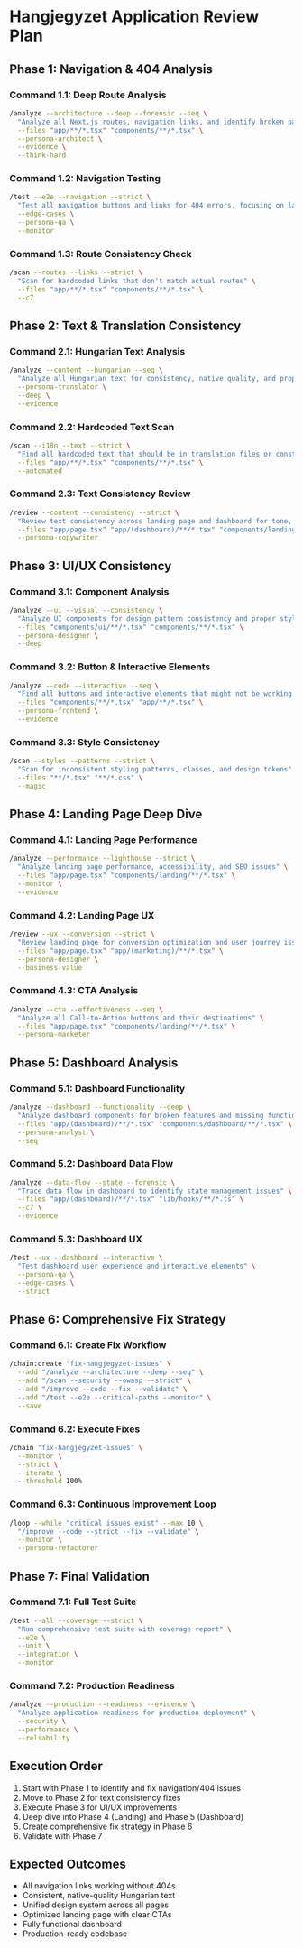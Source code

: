 # Hangjegyzet Application Review Plan

## Phase 1: Navigation & 404 Analysis

### Command 1.1: Deep Route Analysis
```bash
/analyze --architecture --deep --forensic --seq \
  "Analyze all Next.js routes, navigation links, and identify broken paths causing 404 errors" \
  --files "app/**/*.tsx" "components/**/*.tsx" \
  --persona-architect \
  --evidence \
  --think-hard
```

### Command 1.2: Navigation Testing
```bash
/test --e2e --navigation --strict \
  "Test all navigation buttons and links for 404 errors, focusing on landing page and dashboard" \
  --edge-cases \
  --persona-qa \
  --monitor
```

### Command 1.3: Route Consistency Check
```bash
/scan --routes --links --strict \
  "Scan for hardcoded links that don't match actual routes" \
  --files "app/**/*.tsx" "components/**/*.tsx" \
  --c7
```

## Phase 2: Text & Translation Consistency

### Command 2.1: Hungarian Text Analysis
```bash
/analyze --content --hungarian --seq \
  "Analyze all Hungarian text for consistency, native quality, and proper translations" \
  --persona-translator \
  --deep \
  --evidence
```

### Command 2.2: Hardcoded Text Scan
```bash
/scan --i18n --text --strict \
  "Find all hardcoded text that should be in translation files or constants" \
  --files "app/**/*.tsx" "components/**/*.tsx" \
  --automated
```

### Command 2.3: Text Consistency Review
```bash
/review --content --consistency --strict \
  "Review text consistency across landing page and dashboard for tone, terminology, and style" \
  --files "app/page.tsx" "app/(dashboard)/**/*.tsx" "components/landing/**/*.tsx" \
  --persona-copywriter
```

## Phase 3: UI/UX Consistency

### Command 3.1: Component Analysis
```bash
/analyze --ui --visual --consistency \
  "Analyze UI components for design pattern consistency and proper styling" \
  --files "components/ui/**/*.tsx" "components/**/*.tsx" \
  --persona-designer \
  --deep
```

### Command 3.2: Button & Interactive Elements
```bash
/analyze --code --interactive --seq \
  "Find all buttons and interactive elements that might not be working properly" \
  --files "components/**/*.tsx" "app/**/*.tsx" \
  --persona-frontend \
  --evidence
```

### Command 3.3: Style Consistency
```bash
/scan --styles --patterns --strict \
  "Scan for inconsistent styling patterns, classes, and design tokens" \
  --files "**/*.tsx" "**/*.css" \
  --magic
```

## Phase 4: Landing Page Deep Dive

### Command 4.1: Landing Page Performance
```bash
/analyze --performance --lighthouse --strict \
  "Analyze landing page performance, accessibility, and SEO issues" \
  --files "app/page.tsx" "components/landing/**/*.tsx" \
  --monitor \
  --evidence
```

### Command 4.2: Landing Page UX
```bash
/review --ux --conversion --strict \
  "Review landing page for conversion optimization and user journey issues" \
  --files "app/page.tsx" "app/(marketing)/**/*.tsx" \
  --persona-designer \
  --business-value
```

### Command 4.3: CTA Analysis
```bash
/analyze --cta --effectiveness --seq \
  "Analyze all Call-to-Action buttons and their destinations" \
  --files "app/page.tsx" "components/landing/**/*.tsx" \
  --persona-marketer
```

## Phase 5: Dashboard Analysis

### Command 5.1: Dashboard Functionality
```bash
/analyze --dashboard --functionality --deep \
  "Analyze dashboard components for broken features and missing functionality" \
  --files "app/(dashboard)/**/*.tsx" "components/dashboard/**/*.tsx" \
  --persona-analyst \
  --seq
```

### Command 5.2: Dashboard Data Flow
```bash
/analyze --data-flow --state --forensic \
  "Trace data flow in dashboard to identify state management issues" \
  --files "app/(dashboard)/**/*.tsx" "lib/hooks/**/*.ts" \
  --c7 \
  --evidence
```

### Command 5.3: Dashboard UX
```bash
/test --ux --dashboard --interactive \
  "Test dashboard user experience and interactive elements" \
  --persona-qa \
  --edge-cases \
  --strict
```

## Phase 6: Comprehensive Fix Strategy

### Command 6.1: Create Fix Workflow
```bash
/chain:create "fix-hangjegyzet-issues" \
  --add "/analyze --architecture --deep --seq" \
  --add "/scan --security --owasp --strict" \
  --add "/improve --code --fix --validate" \
  --add "/test --e2e --critical-paths --monitor" \
  --save
```

### Command 6.2: Execute Fixes
```bash
/chain "fix-hangjegyzet-issues" \
  --monitor \
  --strict \
  --iterate \
  --threshold 100%
```

### Command 6.3: Continuous Improvement Loop
```bash
/loop --while "critical issues exist" --max 10 \
  "/improve --code --strict --fix --validate" \
  --monitor \
  --persona-refactorer
```

## Phase 7: Final Validation

### Command 7.1: Full Test Suite
```bash
/test --all --coverage --strict \
  "Run comprehensive test suite with coverage report" \
  --e2e \
  --unit \
  --integration \
  --monitor
```

### Command 7.2: Production Readiness
```bash
/analyze --production --readiness --evidence \
  "Analyze application readiness for production deployment" \
  --security \
  --performance \
  --reliability
```

## Execution Order

1. Start with Phase 1 to identify and fix navigation/404 issues
2. Move to Phase 2 for text consistency fixes
3. Execute Phase 3 for UI/UX improvements
4. Deep dive into Phase 4 (Landing) and Phase 5 (Dashboard)
5. Create comprehensive fix strategy in Phase 6
6. Validate with Phase 7

## Expected Outcomes

- All navigation links working without 404s
- Consistent, native-quality Hungarian text
- Unified design system across all pages
- Optimized landing page with clear CTAs
- Fully functional dashboard
- Production-ready codebase